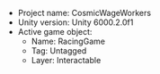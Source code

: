 <!-- UNITY CODE ASSIST INSTRUCTIONS START -->
- Project name: CosmicWageWorkers
- Unity version: Unity 6000.2.0f1
- Active game object:
  - Name: RacingGame
  - Tag: Untagged
  - Layer: Interactable
<!-- UNITY CODE ASSIST INSTRUCTIONS END -->